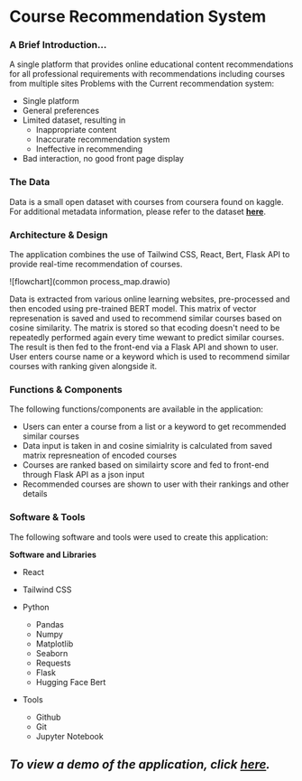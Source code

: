 # **Course Recommendation System**


### **A Brief Introduction...**
A single platform that provides online educational content recommendations for all professional requirements with recommendations including courses from multiple sites
Problems with the Current recommendation system:
- Single platform
- General preferences
- Limited dataset, resulting in 
	- Inappropriate content
	- Inaccurate recommendation system
	- Ineffective in recommending
- Bad interaction, no good front page display


### **The Data**
Data is a small open dataset with courses from coursera found on kaggle. For additional metadata information, please refer to the dataset [**here**](https://www.kaggle.com/datasets/khusheekapoor/coursera-courses-dataset-2021).


### **Architecture & Design**
The application combines the use of Tailwind CSS, React, Bert, Flask API to provide real-time recommendation of courses.

![flowchart](common process_map.drawio)

Data is extracted from various online learning websites, pre-processed and then encoded using pre-trained BERT model. This matrix of vector represenation is saved and used to recommend similar courses based on cosine similarity. The matrix is stored so that ecoding doesn't need to be repeatedly performed again every time wewant to predict similar courses. The result is then fed to the front-end via a Flask API and shown to user. User enters course name or a keyword which is used to recommend similar courses with ranking given alongside it.


### **Functions & Components**
The following functions/components are available in the application:
- Users can enter a course from a list or a keyword to get recommended similar courses
- Data input is taken in and cosine simialrity is calculated from saved matrix represneation of encoded courses
- Courses are ranked based on similairty score and fed to front-end through Flask API as a json input
- Recommended courses are shown to user with their rankings and other details


### **Software & Tools**
The following software and tools were used to create this application:

**Software and Libraries**
- React 
- Tailwind CSS
- Python
    - Pandas
    - Numpy
    - Matplotlib
    - Seaborn
    - Requests
    - Flask
    - Hugging Face Bert

- Tools
    - Github
    - Git
    - Jupyter Notebook


## ***To view a demo of the application, click [here](https://drive.google.com/file/d/1hB8RYxFXCXPB5-pG7UXwCKUV-_z8JEYn/view?usp=sharing).***